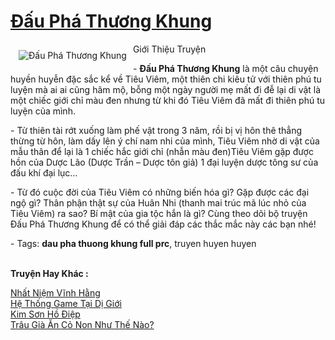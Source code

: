 <a href="https://utruyen.com/dau-pha-thuong-khung/704/" title="Đấu Phá Thương Khung"><h1>Đấu Phá Thương Khung</h1></a><div style="display:table"><img align="right" style="float: left; padding: 10px;" src="https://utruyen.com/images/story/200x260/dau-pha-thuong-khung.jpg" alt="Đấu Phá Thương Khung">Giới Thiệu Truyện<p></p> - <strong>Đấu Phá Thương Khung</strong> là một câu chuyện huyền huyễn đặc sắc kể về Tiêu Viêm, một thiên chi kiêu tử với thiên phú tu luyện mà ai ai cũng hâm mộ, bỗng một ngày người mẹ mất đi đễ lại di vật là một chiếc giới chỉ màu đen nhưng từ khi đó Tiêu Viêm đã mất đi thiên phú tu luyện của mình.<p></p> - Từ thiên tài rớt xuống làm phế vật trong 3 năm, rồi bị vị hôn thê thẳng thừng từ hôn, làm dấy lên ý chí nam nhi của mình, Tiêu Viêm nhờ di vật của mẫu thân để lại là 1 chiếc hắc giới chỉ (nhẫn màu đen)Tiêu Viêm gặp được hồn của Dược Lão (Dược Trần – Dược tôn giả) 1 đại luyện dược tông sư của đấu khí đại lục…<p></p> - Từ đó cuộc đời của Tiêu Viêm có những biến hóa gì? Gặp được các đại ngộ gì? Thân phận thật sự của Huân Nhi (thanh mai trúc mã lúc nhỏ của Tiêu Viêm) ra sao? Bí mật của gia tộc hắn là gì? Cùng theo dõi bộ truyện Đấu Phá Thương Khung để có thể giải đáp các thắc mắc này các bạn nhé!<p></p> - Tags: <strong>dau pha thuong khung full prc</strong>, truyen huyen huyen</div><p><br><b>Truyện Hay Khác :</b></p><a href="https://utruyen.com/nhat-niem-vinh-hang/13428/" alt="Nhất Niệm Vĩnh Hằng">Nhất Niệm Vĩnh Hằng</a><br/><a href="https://github.com/quanluxury/ngontinhhot/tree/master/truyenhay/17260/" alt="Hệ Thống Game Tại Dị Giới">Hệ Thống Game Tại Dị Giới</a><br/><a href="https://github.com/quanluxury/ngontinhhot/tree/master/truyenhay/18797/" alt="Kim Sơn Hồ Điệp">Kim Sơn Hồ Điệp</a><br/><a href="https://www.flickr.com/photos/183745219@N08/48697196467/" alt="Trâu Già Ăn Cỏ Non Như Thế Nào?">Trâu Già Ăn Cỏ Non Như Thế Nào?</a><br/>